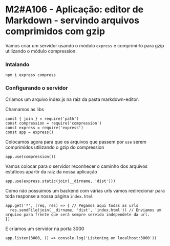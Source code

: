 # M2#A106 - Aplicação: editor de Markdown - servindo arquivos comprimidos com gzip

Vamos criar um servidor usando o módulo `express` e comprimi-lo para gzip utilizando o módulo compression.

### Intalando
```
npm i express compress
```

### Configurando o servidor
Criamos um arquivo index.js na raiz da pasta markdown-editor.

Chamamos as libs
```
const { join } = require('path')
const compression = require('compression')
const express = require('express')
const app = express()
```
Colocamos agora para que os arquivos que passem por `use` serem comprimidos utilizando o gzip do compression
```
app.use(compression())
```
Vamos colocar para o servidor reconhecer o caminho dos arquivos estáticos apartir da raiz da nossa aplicação
```
app.use(express.static(join(__dirname, 'dist')))
```

Como não possuimos um backend com várias urls vamos redirecionar para toda response a nossa página `index.html`

```
app.get('*', (req, res) => { // Pegamos aqui todas as urls
  res.sendFile(join(__dirname, 'dist', 'index.html')) // Enviamos um arquivo para frente que será sempre servido independete da url.
})
```

E criamos um servidor na porta 3000
```
app.listen(3000, () => console.log('Listening on localhost:3000'))
```